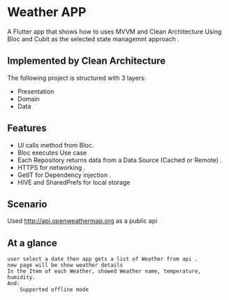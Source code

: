 # Weather APP
A Flutter app that shows how to uses MVVM and Clean Architecture Using Bloc and Cubit as the selected state managemnt approach .

## Implemented by Clean Architecture
The following project is structured with 3 layers:

- Presentation
- Domain
- Data

## Features
- UI calls method from Bloc.
- Bloc executes Use case
- Each Repository returns data from a Data Source (Cached or Remote) .
- HTTPS for networking .
- GetIT for Dependency injection .
- HIVE and SharedPrefs for local storage

## Scenario
Used http://api.openweathermap.org as a public api 

## At a glance

    user select a date then app gets a list of Weather from api .
    new page will be show weather details
    In the Item of each Weather, showed Weather name, temperature, humidity.
    And:
        Supported offline mode

